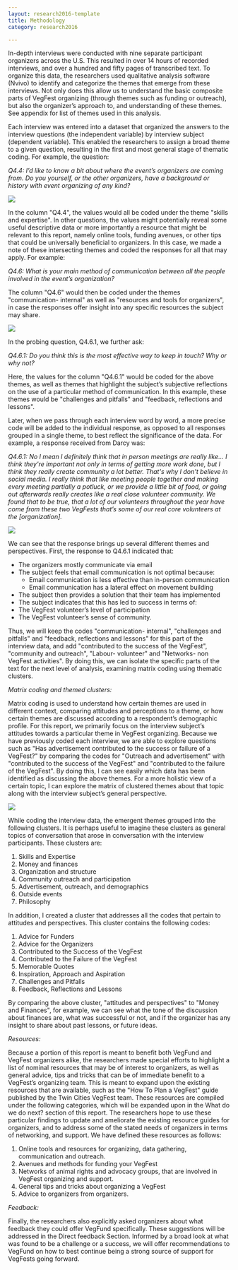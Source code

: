 ```yaml
---
layout: research2016-template
title: Methodology
category: research2016

---
```


In-depth interviews were conducted with nine separate participant organizers across the U.S. This resulted in over 14 hours of recorded interviews, and over a hundred and fifty pages of transcribed text. To organize this data, the researchers used qualitative analysis software (Nvivo) to identify and categorize the themes that emerge from these interviews. Not only does this allow us to understand the basic composite parts of VegFest organizing (through themes such as funding or outreach), but also the organizer’s approach to, and understanding of these themes.  See appendix for list of themes used in this analysis.

Each interview was entered into a dataset that organized the answers to the interview questions (the independent variable) by interview subject (dependent variable). This enabled the researchers to assign a broad theme to a given question, resulting in the first and most general stage of thematic coding. For example, the question:

*Q4.4: I’d like to know a bit about where the event’s organizers are coming from. Do you yourself, or the other organizers, have a background or history with event organizing of any kind?*

![](../assets/images/research2016/Q4.4.png)

In the column "Q4.4", the values would all be coded under the theme "skills and expertise".  In other questions, the values might potentially reveal some useful descriptive data or more importantly a resource that might be relevant to this report, namely online tools, funding avenues, or other tips that could be universally beneficial to organizers. In this case, we made a note of these intersecting themes and coded the responses for all that may apply. For example:

*Q4.6: What is your main method of communication between all the people involved in the event’s organization?*

The column "Q4.6" would then be coded under the themes "communication- internal"  as well as "resources and tools for organizers", in case the responses offer insight into any specific resources the subject may share.  

![](../assets/images/research2016/Q4.6.png)

In the probing question, Q4.6.1, we further ask:

*Q4.6.1: Do you think this is the most effective way to keep in touch? Why or why not?*

Here, the values for the column "Q4.6.1" would be coded  for the above themes, as well as themes that highlight the subject’s subjective reflections on the use of a particular method of communication. In this example, these themes would be "challenges and pitfalls" and "feedback, reflections and lessons".

Later, when we pass through each interview word by word, a more precise code will be added to the individual response, as opposed to all responses grouped in a single theme, to best reflect the significance of the data.  For example, a response received from Darcy was:

*Q4.6.1: No I mean I definitely think that in person meetings are really like… I think they're important not only in terms of getting more work done, but I think they really create community a lot better. That's why I don't believe in social media. I really think that like meeting people together and making every meeting partially a potluck, or we provide a little bit of food, or going out afterwards really creates like a real close volunteer community. We found that to be true, that a lot of our volunteers throughout the year have come from these two VegFests that’s some of our real core volunteers at the [organization].*

![](../assets/images/research2016/Q4.6.1.png)

We can see that the response brings up several different themes and perspectives.  First, the response to Q4.6.1 indicated that:

* The organizers mostly communicate via email
* The subject feels that email communication is not optimal because:
  * Email communication is less effective than in-person communication
  * Email communication has a lateral effect on movement building
* The subject then provides a solution that their team has implemented
*  The subject indicates that this has led to success in terms of:
  * The VegFest volunteer’s level of participation
  * The VegFest volunteer’s sense of community.

Thus, we will keep the codes "communication- internal", "challenges and pitfalls" and "feedback, reflections and lessons" for this part of the interview data, and add "contributed to the success of the VegFest", "community and outreach", "Labour- volunteer" and "Networks- non VegFest activities".  By doing this, we can isolate the specific parts of the text for the next level of analysis, examining matrix coding using thematic clusters.

*Matrix coding and themed clusters:*

Matrix coding is used to understand how certain themes are used in different context, comparing attitudes and perceptions to a theme, or how certain themes are discussed according to a respondent’s demographic profile. For this report, we primarily focus on the interview subject’s attitudes towards a particular theme in VegFest organizing.  Because we have previously coded each interview, we are able to explore questions such as "Has advertisement contributed to the success or failure of a VegFest?" by comparing the codes for "Outreach and advertisement" with "contributed to the success of the VegFest" and "contributed to the failure of the VegFest".  By doing this, I can see easily which data has been identified as discussing the above themes.  For a more holistic view of a certain topic, I can explore the matrix of clustered themes about that topic along with the interview subject’s general perspective.

![](../assets/images/research2016/methodology-venn.png)

While coding the interview data, the emergent themes grouped into the following clusters. It is perhaps useful to imagine these clusters as general topics of conversation that arose in conversation with the interview participants. These clusters are:

1. Skills and Expertise
1. Money and finances
1. Organization and structure
1. Community outreach and participation
1. Advertisement, outreach, and demographics
1. Outside events
1. Philosophy

In addition, I created a cluster that addresses all the codes that pertain to attitudes and perspectives.  This cluster contains the following codes:

1. Advice for Funders
1. Advice for the Organizers
1. Contributed to the Success of the VegFest
1. Contributed to the Failure of the VegFest
1. Memorable Quotes
1. Inspiration, Approach and Aspiration
1. Challenges and Pitfalls
1. Feedback, Reflections and Lessons

By comparing the above cluster, "attitudes and perspectives" to "Money and Finances", for example, we can see what the tone of the discussion about finances are, what was successful or not, and if the organizer has any insight to share about past lessons, or future ideas.

*Resources:*

Because a portion of this report is meant to benefit both VegFund and VegFest organizers alike, the researchers made special efforts to highlight a list of nominal resources that may be of interest to organizers, as well as general advice, tips and tricks that can be of immediate benefit to a VegFest’s organizing team.  This is meant to expand upon the existing resources that are available, such as the "How To Plan a VegFest" guide published by the Twin Cities VegFest team.  These resources are compiled under the following categories, which will be expanded upon in the What do we do next?  section of this report. The researchers hope to use these particular findings to update and ameliorate the existing resource guides for organizers, and to address some of the stated needs of organizers in terms of networking, and support.  We have defined these resources as follows:

1. Online tools and resources for organizing, data gathering, communication and outreach.
1. Avenues and methods for funding your VegFest
1. Networks of animal rights and advocacy groups, that are involved in VegFest organizing and support.
1. General tips and tricks about organizing a VegFest
1. Advice to organizers from organizers.

*Feedback:*

Finally, the researchers also explicitly asked organizers about what feedback they could offer VegFund specifically. These suggestions will be addressed in the Direct feedback  Section.  Informed by a broad look at what was found to be a challenge or a success, we will offer recommendations to VegFund on how to best continue being a strong source of support for VegFests going forward.
